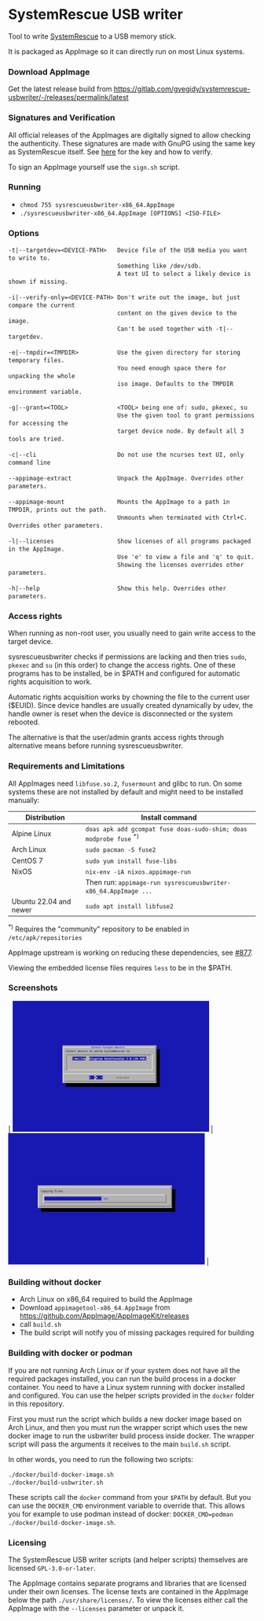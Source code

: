 # SystemRescue USB writer

Tool to write [SystemRescue](https://system-rescue.org) to a USB memory stick.

It is packaged as AppImage so it can directly run on most Linux systems.

### Download AppImage

Get the latest release build from https://gitlab.com/gvegidy/systemrescue-usbwriter/-/releases/permalink/latest

### Signatures and Verification

All official releases of the AppImages are digitally signed to allow checking the authenticity.
These signatures are made with GnuPG using the same key as SystemRescue itself. 
See [here](https://www.system-rescue.org/Download/) for the key and how to verify.

To sign an AppImage yourself use the `sign.sh` script.

### Running

- `chmod 755 sysrescueusbwriter-x86_64.AppImage`
- `./sysrescueusbwriter-x86_64.AppImage [OPTIONS] <ISO-FILE>`

### Options

```
-t|--targetdev=<DEVICE-PATH>   Device file of the USB media you want to write to.
                               Something like /dev/sdb.
                               A text UI to select a likely device is shown if missing.
                               
-i|--verify-only=<DEVICE-PATH> Don't write out the image, but just compare the current
                               content on the given device to the image.
                               Can't be used together with -t|--targetdev.

-e|--tmpdir=<TMPDIR>           Use the given directory for storing temporary files.
                               You need enough space there for unpacking the whole
                               iso image. Defaults to the TMPDIR environment variable.

-g|--grant=<TOOL>              <TOOL> being one of: sudo, pkexec, su
                               Use the given tool to grant permissions for accessing the
                               target device node. By default all 3 tools are tried.

-c|--cli                       Do not use the ncurses text UI, only command line

--appimage-extract             Unpack the AppImage. Overrides other parameters.

--appimage-mount               Mounts the AppImage to a path in TMPDIR, prints out the path.
                               Unmounts when terminated with Ctrl+C. Overrides other parameters.

-l|--licenses                  Show licenses of all programs packaged in the AppImage.
                               Use 'e' to view a file and 'q' to quit.
                               Showing the licenses overrides other parameters.

-h|--help                      Show this help. Overrides other parameters.

```

### Access rights

When running as non-root user, you usually need to gain write access to the target device.

sysrescueusbwriter checks if permissions are lacking and then tries `sudo`, `pkexec` and `su`
(in this order) to change the access rights. One of these programs has to be installed, be in $PATH and 
configured for automatic rights acquisition to work. 

Automatic rights acquisition works by chowning the file to the current user ($EUID). Since device
handles are usually created dynamically by udev, the handle owner is reset when the device is
disconnected or the system rebooted.

The alternative is that the user/admin grants access rights through alternative means before 
running sysrescueusbwriter.

### Requirements and Limitations

All AppImages need `libfuse.so.2`, `fusermount` and glibc to run. On some systems these are not installed by default
and might need to be installed manually:

| Distribution                  | Install command                                                                  |
| ----------------------------- |----------------------------------------------------------------------------------|
| Alpine Linux                  | `doas apk add gcompat fuse doas-sudo-shim; doas modprobe fuse` <sup>*)</sup>     |
| Arch Linux                    | `sudo pacman -S fuse2`                                                           |
| CentOS 7                      | `sudo yum install fuse-libs`                                                     |
| NixOS                         | `nix-env -iA nixos.appimage-run`                                                 |
|                               | Then run: `appimage-run sysrescueusbwriter-x86_64.AppImage ...`                   |
| Ubuntu 22.04 and newer        | `sudo apt install libfuse2`                                                      |

<sup>*)</sup> Requires the "community" repository to be enabled in `/etc/apk/repositories`

AppImage upstream is working on reducing these dependencies, see [#877](https://github.com/AppImage/AppImageKit/issues/877).

Viewing the embedded license files requires `less` to be in the $PATH.


### Screenshots

| [<img src="./images/screenshot1.png" alt="Screenshot1" width="400"/>](./images/screenshot1.png) | [<img src="./images/screenshot2.png" alt="Screenshot2" width="400"/>](./images/screenshot2.png) |

### Building without docker

- Arch Linux on x86_64 required to build the AppImage
- Download `appimagetool-x86_64.AppImage` from https://github.com/AppImage/AppImageKit/releases
- call `build.sh`
- The build script will notify you of missing packages required for building

### Building with docker or podman

If you are not running Arch Linux or if your system does not have all the
required packages installed, you can run the build process in a docker
container. You need to have a Linux system running with docker installed
and configured. You can use the helper scripts provided in the `docker`
folder in this repository.

First you must run the script which builds a new docker image based on Arch Linux,
and then you must run the wrapper script which uses the new docker image to run the
usbwriter build process inside docker. The wrapper script will pass the arguments it
receives to the main `build.sh` script.

In other words, you need to run the following two scripts:
```
./docker/build-docker-image.sh
./docker/build-usbwriter.sh
```

These scripts call the `docker` command from your `$PATH` by default. But you can use the `DOCKER_CMD`
environment variable to override that. This allows you for example to use podman instead of docker:
`DOCKER_CMD=podman ./docker/build-docker-image.sh`.

### Licensing

The SystemRescue USB writer scripts (and helper scripts) themselves are licensed `GPL-3.0-or-later`.

The AppImage contains separate programs and libraries that are licensed under their own licenses.
The license texts are contained in the AppImage below the path `./usr/share/licenses/`. To view the licenses
either call the AppImage with the `--licenses` parameter or unpack it.

